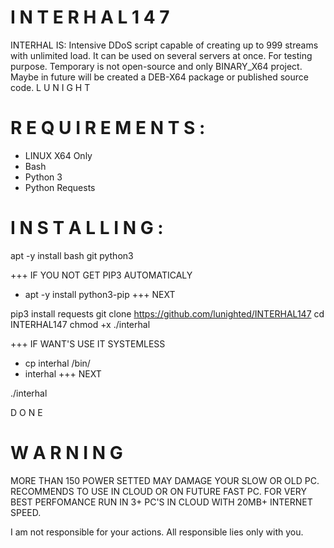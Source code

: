 # I N T E R H A L 1 4 7

INTERHAL IS:
Intensive DDoS script capable of creating up to 999 streams with unlimited load. 
It can be used on several servers at once. For testing purpose. Temporary is not open-source and only BINARY_X64 project. Maybe in future will be created a DEB-X64 package or published source code.
                            L U N I G H T

# R E Q U I R E M E N T S :

- LINUX X64 Only
- Bash 
- Python 3
- Python Requests

# I N S T A L L I N G :

apt -y install bash git python3 

+++ IF YOU NOT GET PIP3 AUTOMATICALY
- apt -y install python3-pip
+++ NEXT

pip3 install requests
git clone https://github.com/lunighted/INTERHAL147
cd INTERHAL147
chmod +x ./interhal

+++ IF WANT'S USE IT SYSTEMLESS 
- cp interhal /bin/
- interhal
+++ NEXT

./interhal 

D O N E

# W A R N I N G

MORE THAN 150 POWER SETTED MAY DAMAGE YOUR SLOW OR OLD PC. RECOMMENDS TO USE IN CLOUD OR ON FUTURE FAST PC. FOR VERY BEST PERFOMANCE RUN IN 3+ PC'S IN CLOUD WITH 20MB+ INTERNET SPEED.

I am not responsible for your actions. All responsible lies only with you.

